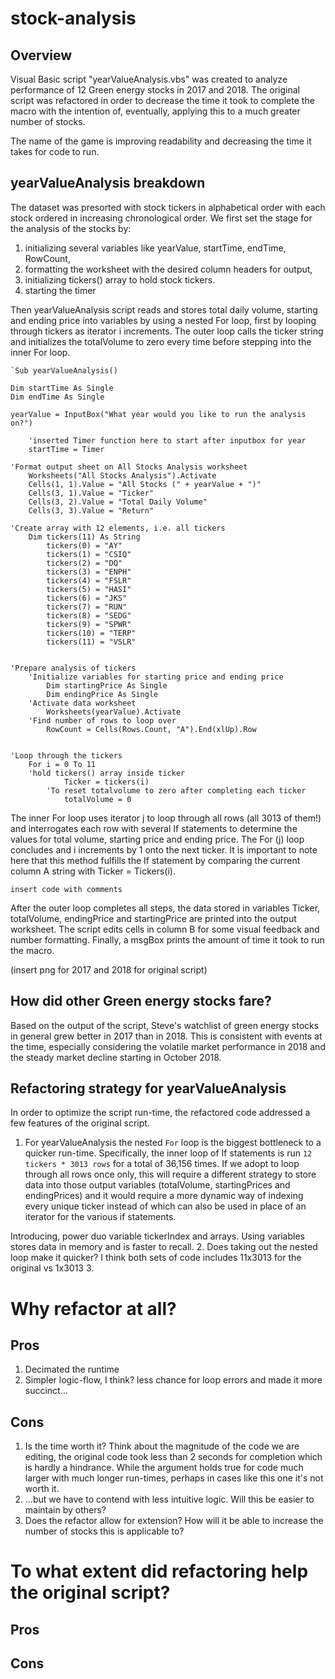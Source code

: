 # stock-analysis

## Overview
Visual Basic script "yearValueAnalysis.vbs" was created to analyze performance of 12 Green energy stocks in 2017 and 2018. The original script was refactored in order to decrease the time it took to complete the macro with the intention of, eventually, applying this to a much greater number of stocks.

The name of the game is improving readability and decreasing the time it takes for code to run. 

## yearValueAnalysis breakdown
The dataset was presorted with stock tickers in alphabetical order with each stock ordered in increasing chronological order. We first set the stage for the analysis of the stocks by: 
1. initializing several variables like yearValue, startTime, endTime, RowCount, 
2. formatting the worksheet with the desired column headers for output,
3. initializing tickers() array to hold stock tickers.
4. starting the timer

Then yearValueAnalysis script reads and stores total daily volume, starting and ending price into variables by using a nested For loop, first by looping through tickers as iterator i increments. The outer loop calls the ticker string and initializes the totalVolume to zero every time before stepping into the inner For loop.
```
`Sub yearValueAnalysis()

Dim startTime As Single
Dim endTime As Single

yearValue = InputBox("What year would you like to run the analysis on?")

    'inserted Timer function here to start after inputbox for year
    startTime = Timer

'Format output sheet on All Stocks Analysis worksheet
    Worksheets("All Stocks Analysis").Activate
    Cells(1, 1).Value = "All Stocks (" + yearValue + ")"
    Cells(3, 1).Value = "Ticker"
    Cells(3, 2).Value = "Total Daily Volume"
    Cells(3, 3).Value = "Return"

'Create array with 12 elements, i.e. all tickers
    Dim tickers(11) As String
        tickers(0) = "AY"
        tickers(1) = "CSIQ"
        tickers(2) = "DQ"
        tickers(3) = "ENPH"
        tickers(4) = "FSLR"
        tickers(5) = "HASI"
        tickers(6) = "JKS"
        tickers(7) = "RUN"
        tickers(8) = "SEDG"
        tickers(9) = "SPWR"
        tickers(10) = "TERP"
        tickers(11) = "VSLR"
    

'Prepare analysis of tickers
    'Initialize variables for starting price and ending price
        Dim startingPrice As Single
        Dim endingPrice As Single
    'Activate data worksheet
        Worksheets(yearValue).Activate
    'Find number of rows to loop over
        RowCount = Cells(Rows.Count, "A").End(xlUp).Row


'Loop through the tickers
    For i = 0 To 11
    'hold tickers() array inside ticker
            Ticker = tickers(i)
        'To reset totalvolume to zero after completing each ticker
            totalVolume = 0
```

The inner For loop uses iterator j to loop through all rows (all 3013 of them!) and interrogates each row with several If statements to determine the values for total volume, starting price and ending price. The For (j) loop concludes and i increments by 1 onto the next ticker. It is important to note here that this method fulfills the If statement by comparing the current column A string with Ticker = Tickers(i).

`insert code with comments`

After the outer loop completes all steps, the data stored in variables Ticker, totalVolume, endingPrice and startingPrice are printed into the output worksheet. The script edits cells in column B for some visual feedback and number formatting. Finally, a msgBox prints the amount of time it took to run the macro. 

(insert png for 2017 and 2018 for original script)

## How did other Green energy stocks fare?
Based on the output of the script, Steve's watchlist of green energy stocks in general grew better in 2017 than in 2018. This is consistent with events at the time, especially considering the volatile market performance in 2018 and the steady market decline starting in October 2018. 

## Refactoring strategy for yearValueAnalysis
In order to optimize the script run-time, the refactored code addressed a few features of the original script.

1. For yearValueAnalysis the nested `For` loop is the biggest bottleneck to a quicker run-time. Specifically, the inner loop of If statements is run `12 tickers * 3013 rows` for a total of 36,156 times. If we adopt to loop through all rows once only, this will require a different strategy to store data into those output variables (totalVolume, startingPrices and endingPrices) and it would require a more dynamic way of indexing every unique ticker instead of  which can also be used in place of an iterator for the various if statements.

Introducing, power duo variable tickerIndex and arrays.
Using variables stores data in memory and is faster to recall. 
2. Does taking out the nested loop make it quicker? I think both sets of code includes 11x3013 for the original vs 1x3013 
3. 

# Why refactor at all? 
## Pros
1. Decimated the runtime
2. Simpler logic-flow, I think? less chance for loop errors and made it more succinct...

## Cons
1. Is the time worth it? Think about the magnitude of the code we are editing, the original code took less than 2 seconds for completion which is hardly a hindrance. While the argument holds true for code much larger with much longer run-times, perhaps in cases like this one it's not worth it.
2. ...but we have to contend with less intuitive logic. Will this be easier to maintain by others? 
3. Does the refactor allow for extension? How will it be able to increase the number of stocks this is applicable to?

# To what extent did refactoring help the original script?
## Pros 


## Cons

